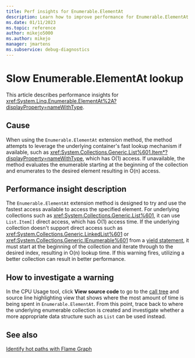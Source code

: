 ```yaml
---
title: Perf insights for Enumerable.ElementAt
description: Learn how to improve performance for Enumerable.ElementAt.
ms.date: 01/11/2023
ms.topic: reference
author: mikejo5000
ms.author: mikejo
manager: jmartens
ms.subservice: debug-diagnostics
---
```


# Slow Enumerable.ElementAt lookup

This article describes performance insights for <xref:System.Linq.Enumerable.ElementAt%2A?displayProperty=nameWithType>.

## Cause

When using the `Enumerable.ElementAt` extension method, the method attempts to leverage the underlying container's fast lookup mechanism if available, such as <xref:System.Collections.Generic.List%601.Item*?displayProperty=nameWithType>, which has O(1) access. If unavailable, the method evaluates the enumerable starting at the beginning of the collection and enumerates to the desired element resulting in O(n) access.

## Performance insight description

The `Enumerable.ElementAt` extension method is designed to try and use the fastest access available to access the specified element. For underlying collections such as <xref:System.Collections.Generic.List%601>, it can use `List.Item[]` direct access, which has O(1) access time. If the underlying collection doesn't support direct access such as <xref:System.Collections.Generic.LinkedList%601> or <xref:System.Collections.Generic.IEnumerable%601> from a [yield statement](/dotnet/csharp/language-reference/statements/yield), it must start at the beginning of the collection and iterate through to the desired index, resulting in O(n) lookup time. If this warning fires, utilizing a better collection can result in better performance.

## How to investigate a warning

In the CPU Usage tool, click **View source code** to go to the [call tree](../profiling/cpu-usage.md#BKMK_Call_tree_structure) and source line highlighting view that shows where the most amount of time is being spent in `Enumerable.ElementAt`. From this point, trace back to where the underlying enumerable collection is created and investigate whether a more appropriate data structure such as `List` can be used instead.

## See also

[Identify hot paths with Flame Graph](../profiling/flame-graph.md)

